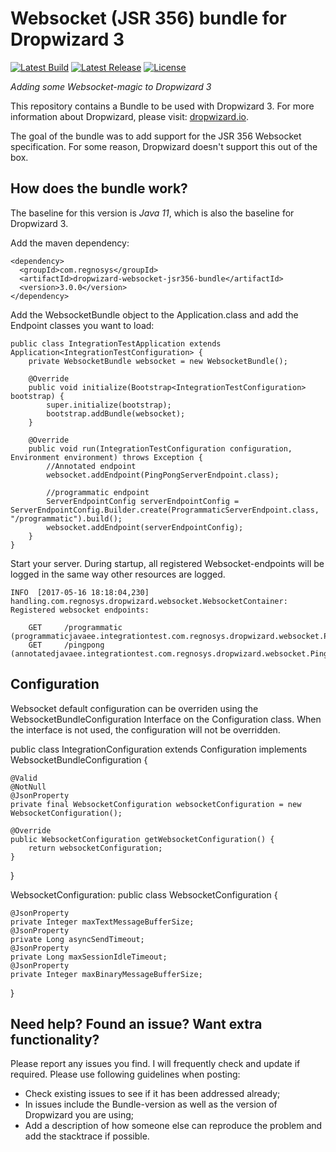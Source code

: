 Websocket (JSR 356) bundle for Dropwizard 3
==========
[![Latest Build](https://github.com/REGnosys/dropwizard-websocket-jsr356-bundle/actions/workflows/github-build-maven.yml/badge.svg?branch=main)](https://github.com/REGnosys/dropwizard-websocket-jsr356-bundle/actions/workflows/github-build-maven.yml)
[![Latest Release](https://img.shields.io/maven-central/v/com.regnosys/dropwizard-websocket-jsr356-bundle)](http://mvnrepository.com/artifact/com.regnosys/dropwizard-websocket-jsr356-bundle)
[![License](https://img.shields.io/badge/License-Apache%202-blue.svg)](https://github.com/REGnosys/dropwizard-websocket-jee7-bundle/blob/master/LICENSE)

*Adding some Websocket-magic to Dropwizard 3*

This repository contains a Bundle to be used with Dropwizard 3.
For more information about Dropwizard, please visit: [dropwizard.io](http://www.dropwizard.io).

The goal of the bundle was to add support for the JSR 356 Websocket specification.
For some reason, Dropwizard doesn't support this out of the box.

How does the bundle work?
---

The baseline for this version is *Java 11*, which is also the baseline for Dropwizard 3.

Add the maven dependency:

    <dependency>
      <groupId>com.regnosys</groupId>
      <artifactId>dropwizard-websocket-jsr356-bundle</artifactId>
      <version>3.0.0</version>
    </dependency>

Add the WebsocketBundle object to the Application.class and add the Endpoint classes you want to load:

    public class IntegrationTestApplication extends Application<IntegrationTestConfiguration> {
        private WebsocketBundle websocket = new WebsocketBundle();
    
        @Override
        public void initialize(Bootstrap<IntegrationTestConfiguration> bootstrap) {
            super.initialize(bootstrap);
            bootstrap.addBundle(websocket);
        }
    
        @Override
        public void run(IntegrationTestConfiguration configuration, Environment environment) throws Exception {
            //Annotated endpoint
            websocket.addEndpoint(PingPongServerEndpoint.class);
    
            //programmatic endpoint
            ServerEndpointConfig serverEndpointConfig = ServerEndpointConfig.Builder.create(ProgrammaticServerEndpoint.class, "/programmatic").build();
            websocket.addEndpoint(serverEndpointConfig);
        }
    }

Start your server. During startup, all registered Websocket-endpoints will be logged in the same way other resources are logged.

    INFO  [2017-05-16 18:18:04,230] handling.com.regnosys.dropwizard.websocket.WebsocketContainer: Registered websocket endpoints: 
    
    	GET		/programmatic (programmaticjavaee.integrationtest.com.regnosys.dropwizard.websocket.ProgrammaticServerEndpoint)
    	GET		/pingpong (annotatedjavaee.integrationtest.com.regnosys.dropwizard.websocket.PingPongServerEndpoint)


Configuration
---
Websocket default configuration can be overriden using the WebsocketBundleConfiguration Interface on the Configuration class.
When the interface is not used, the configuration will not be overridden.

public class IntegrationConfiguration extends Configuration implements WebsocketBundleConfiguration {

    @Valid
    @NotNull
    @JsonProperty
    private final WebsocketConfiguration websocketConfiguration = new WebsocketConfiguration();

    @Override
    public WebsocketConfiguration getWebsocketConfiguration() {
        return websocketConfiguration;
    }
}

WebsocketConfiguration:
public class WebsocketConfiguration {

    @JsonProperty
    private Integer maxTextMessageBufferSize;
    @JsonProperty
    private Long asyncSendTimeout;
    @JsonProperty
    private Long maxSessionIdleTimeout;
    @JsonProperty
    private Integer maxBinaryMessageBufferSize;
}



Need help? Found an issue? Want extra functionality?
---
Please report any issues you find. I will frequently check and update if required.
Please use following guidelines when posting:

* Check existing issues to see if it has been addressed already;
* In issues include the Bundle-version as well as the version of Dropwizard you are using;
* Add a description of how someone else can reproduce the problem and add the stacktrace if possible.
